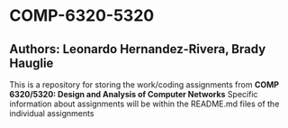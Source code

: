 # COMP-6320-5320
## Authors: Leonardo Hernandez-Rivera, Brady Hauglie
This is a repository for storing the work/coding assignments from **COMP 6320/5320: Design and Analysis of Computer Networks**
Specific information about assignments will be within the README.md files of the individual assignments
